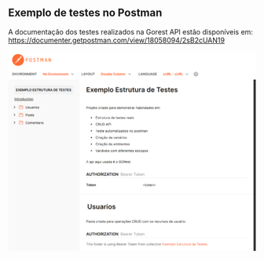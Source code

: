 ## Exemplo de testes no Postman

A documentação dos testes realizados na Gorest API estão disponíveis em:  
https://documenter.getpostman.com/view/18058094/2sB2cUAN19  


<img src="img projeto Gorest API.png" alt="Texto Alternativo" align="center">



